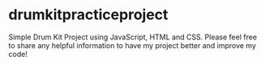 # drumkitpracticeproject
Simple Drum Kit Project using JavaScript, HTML and CSS. Please feel free to share any helpful information to have my project better and improve my code!
